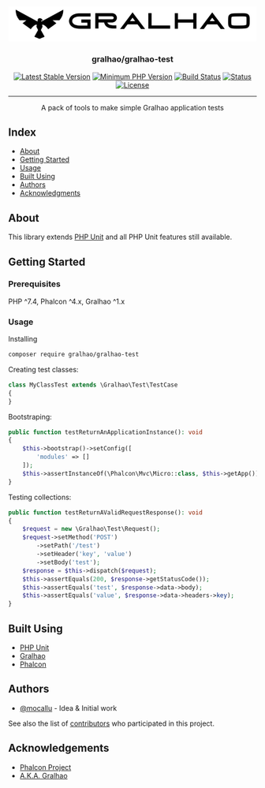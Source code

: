 <p align="center">
  <a href="https://github.com/gralhao/gralhao" rel="noopener">
    <img src="https://github.com/gralhao/gralhao/raw/master/docs/assets/logo.svg" alt="Gralhao logo">
  </a>
</p>

<h3 align="center">gralhao/gralhao-test</h3>

<div align="center">

[![Latest Stable Version](https://img.shields.io/packagist/v/gralhao/gralhao-test.svg?style=flat-square)](https://packagist.org/packages/gralhao/gralhao-test)
[![Minimum PHP Version](https://img.shields.io/badge/php-%3E%3D%207.4-8892BF.svg)](https://php.net/)
[![Build Status](https://travis-ci.com/gralhao/gralhao-test.svg?branch=master)](https://travis-ci.com/gralhao/gralhao-test)
[![Status](https://img.shields.io/badge/status-active-success.svg)]()
[![License](https://img.shields.io/badge/license-BSD-blue.svg)](/LICENSE)

</div>

---

<div align="center">
  <p>A pack of tools to make simple Gralhao application tests</p>
</div>

## Index

- [About](#about)
- [Getting Started](#getting_started)
- [Usage](#usage)
- [Built Using](#built_using)
- [Authors](#authors)
- [Acknowledgments](#acknowledgement)

## About <a name = "about"></a>
This library extends [PHP Unit](https://github.com/sebastianbergmann/phpunit) and all PHP Unit features still available.

## Getting Started <a name = "getting_started"></a>

### Prerequisites
PHP ^7.4, Phalcon ^4.x, Gralhao ^1.x

### Usage <a name="usage"></a>
Installing
```bash
composer require gralhao/gralhao-test
```
Creating test classes:
```php
class MyClassTest extends \Gralhao\Test\TestCase
{
}
```

Bootstraping:
```php
public function testReturnAnApplicationInstance(): void
{
    $this->bootstrap()->setConfig([
        'modules' => []
    ]);
    $this->assertInstanceOf(\Phalcon\Mvc\Micro::class, $this->getApp());
}
```

Testing collections:
```php
public function testReturnAValidRequestResponse(): void
{
    $request = new \Gralhao\Test\Request();
    $request->setMethod('POST')
        ->setPath('/test')
        ->setHeader('key', 'value')
        ->setBody('test');
    $response = $this->dispatch($request);
    $this->assertEquals(200, $response->getStatusCode());
    $this->assertEquals('test', $response->data->body);
    $this->assertEquals('value', $response->data->headers->key);
}
```

## Built Using <a name = "built_using"></a>
- [PHP Unit](https://github.com/sebastianbergmann/phpunit)
- [Gralhao](https://github.com/gralhao/gralhao)
- [Phalcon](https://phalcon.io/)

## Authors <a name = "authors"></a>
- [@mocallu](https://github.com/mocallu) - Idea & Initial work

See also the list of [contributors](https://github.com/gralhao/gralhao-test/contributors) who participated in this project.

## Acknowledgements <a name = "acknowledgement"></a>
- [Phalcon Project](https://phalcon.io)
- [A.K.A. Gralhao](https://en.wikipedia.org/wiki/Red-throated_caracara)
